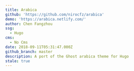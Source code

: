 ```yaml
---
title: Arabica
github: 'https://github.com/nirocfz/arabica'
demo: 'https://arabica.netlify.com/'
author: Chen Fangzhou
ssg:
  - Hugo
cms:
  - No Cms
date: 2018-09-11T05:31:47.000Z
github_branch: master
description: A port of the Ghost arabica theme for Hugo
stale: true
---
```

